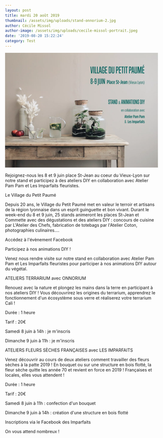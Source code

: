 ```yaml
---
layout: post
title: mardi 20 août 2019
thumbnail: /assets/img/uploads/stand-onnorium-2.jpg
author: Cécile Missol
author-image: /assets/img/uploads/cecile-missol-portrait.jpeg
date: '2019-08-20 15:22:24'
category: Test
---
```

![](/assets/img/uploads/d705c3_23fd2a04abab4ee08e79c1c24e7a8bba_mv2.webp)

Rejoignez-nous les 8 et 9 juin place St-Jean au coeur du Vieux-Lyon sur notre stand et participez à des ateliers DIY en collaboration avec Atelier Pam Pam et Les Imparfaits fleuristes.

 



Le Village du Petit Paumé 



 



Depuis 20 ans, le Village du Petit Paumé met en valeur le terroir et artisans de la région lyonnaise dans un esprit guinguette et bon vivant. Durant le week-end du 8 et 9 juin, 25 stands animeront les places St-Jean et Commette avec des dégustations et des ateliers DIY : concours de cuisine par L'Atelier des Chefs, fabrication de totebags par l'Atelier Coton, photographies culinaires....  

 



Accédez à l'évènement Facebook







Participez à nos animations DIY ! 



 



Venez nous rendre visite sur notre stand en collaboration avec Atelier Pam Pam et Les Imparfaits fleuristes pour participer à nos animations DIY autour du végétal.



 



ATELIERS TERRARIUM avec ONNORIUM



 



Renouez avec la nature et plongez les mains dans la terre en participant à nos ateliers DIY ! Vous découvrirez les origines du terrarium, apprendrez le fonctionnement d'un écosystème sous verre et réaliserez votre terrarium Cali ! 



 



Durée : 1 heure



Tarif : 20€



 



Samedi 8 juin à 14h : je m'inscris 



Dimanche 9 juin à 11h : je m'inscris



 





ATELIERS FLEURS SÈCHES FRANÇAISES avec LES IMPARFAITS



 



Venez découvrir au cours de deux ateliers comment travailler des fleurs sèches à la patte 2019 ! En bouquet ou sur une structure en bois flotté, la fleur sèche quitte les année 70 et revient en force en 2019 ! Françaises et locales, elles vous attendent ! 



 



Durée : 1 heure



Tarif : 20€



 



Samedi 8 juin à 11h : confection d'un bouquet



Dimanche 9 juin à 14h : création d'une structure en bois flotté



Inscriptions via le Facebook des Imparfaits 





On vous attend nombreux !
